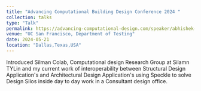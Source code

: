 ```yaml
---
title: "Advancing Computational Building Design Conference 2024 "
collection: talks
type: "Talk"
permalink: https://advancing-computational-design.com/speaker/abhishek-shinde/
venue: "UC San Francisco, Department of Testing"
date: 2024-05-21
location: "Dallas,Texas,USA"
---
```


Introduced Silman Colab, Computational design Research Group at Silamn TYLin and my current work of interoperability between
Structural Design Application's and Architectural Design Application's using Speckle to solve Design Silos inside 
day to day work in a Consultant design office. 
